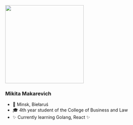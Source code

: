 <div id="header" align="left">
  <img src="https://media.tenor.com/8E7-GkyjKY0AAAAi/github-sticker.gif" width="250"/>

  
  
</div>

###   **Mikita Makarevich**

- 🌃 Minsk, Biełaruś  
- 🎓 4th year student of the College of Business and Law   
- ✨ Currently learning Golang, React ✨


<!--
**bondela/bondela** is a ✨ _special_ ✨ repository because its `README.md` (this file) appears on your GitHub profile.

Here are some ideas to get you started:

- 🔭 I’m currently working on ...
- 🌱 I’m currently learning ...
- 👯 I’m looking to collaborate on ...
- 🤔 I’m looking for help with ...
- 💬 Ask me about ...
- 📫 How to reach me: ...
- 😄 Pronouns: ...
- ⚡ Fun fact: ...
-->
